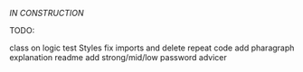 *IN CONSTRUCTION*



TODO:

class on logic
test
Styles
fix imports and delete repeat code
add pharagraph explanation
readme
add strong/mid/low password advicer
